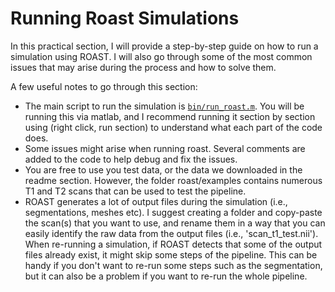 # Running Roast Simulations

In this practical section, I will provide a step-by-step guide on how to run a simulation using ROAST. 
I will also go through some of the most common issues that may arise during the process and how to solve them. 

A few useful notes to go through this section:
- The main script to run the simulation is [`bin/run_roast.m`](../bin/run_roast.m). You will be running this via matlab, and I recommend running it section by section using (right click, run section) to understand what each part of the code does.
- Some issues might arise when running roast. Several comments are added to the code to help debug and fix the issues.
- You are free to use you test data, or the data we downloaded in the readme section. However, the folder roast/examples contains numerous T1 and T2 scans that can be used to test the pipeline. 
- ROAST generates a lot of output files during the simulation (i.e., segmentations, meshes etc). I suggest creating a folder and copy-paste the scan(s) that you want to use, and rename them in a way that you can easily identify the raw data from the output files (i.e., 'scan_t1_test.nii'). When re-running a simulation, if ROAST detects that some of the output files already exist, it might skip some steps of the pipeline. This can be handy if you don't want to re-run some steps such as the segmentation, but it can also be a problem if you want to re-run the whole pipeline.